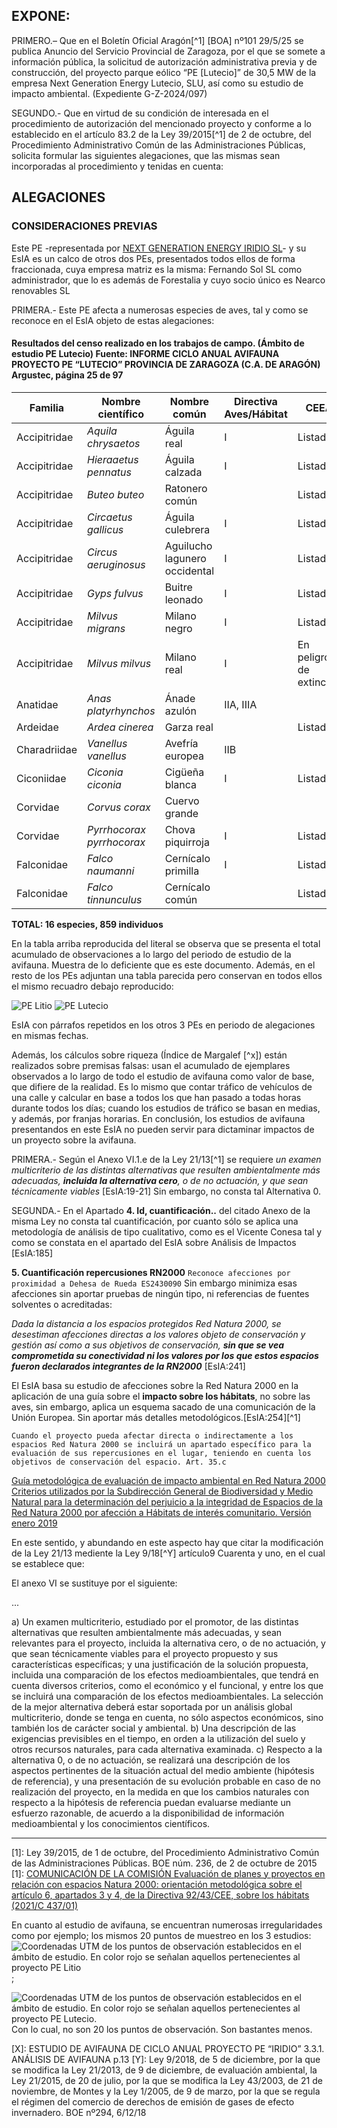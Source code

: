 ## EXPONE:

PRIMERO.– Que en el Boletín Oficial Aragón[^1] [BOA] nº101 29/5/25 se publica Anuncio del Servicio Provincial de Zaragoza, por el que se somete a información pública, la solicitud de autorización administrativa previa y de construcción, del proyecto parque eólico “PE [Lutecio]” de 30,5 MW de la empresa Next Generation Energy Lutecio, SLU, así como su estudio de impacto ambiental. (Expediente G-Z-2024/097)[](https://www.boa.aragon.es/cgi-bin/EBOA/BRSCGI?CMD=VEROBJ&MLKOB=1395970481313)

SEGUNDO.- Que en virtud de su condición de interesada en el procedimiento de autorización del mencionado proyecto y conforme a lo establecido en el artículo 83.2 de la Ley 39/2015[^1] de 2 de octubre, del Procedimiento Administrativo Común de las Administraciones Públicas, solicita formular las siguientes alegaciones, que las mismas sean incorporadas al procedimiento y tenidas en cuenta:


## ALEGACIONES

### CONSIDERACIONES PREVIAS 
Este PE -representada por [NEXT GENERATION ENERGY IRIDIO SL](https://www.datoscif.es/empresa/next-generation-energy-iridio-sl)- y su EsIA es un calco de otros dos PEs, presentados todos ellos de forma fraccionada, cuya empresa matriz es la misma: Fernando Sol SL como administrador, que lo es además de Forestalia y cuyo socio único es Nearco renovables SL 


PRIMERA.- Este PE afecta a numerosas especies de aves, tal y como se reconoce en el EsIA objeto de estas alegaciones:

#### Resultados del censo realizado en los trabajos de campo. (Ámbito de estudio PE Lutecio) Fuente: INFORME CICLO ANUAL AVIFAUNA PROYECTO PE “LUTECIO” PROVINCIA DE ZARAGOZA (C.A. DE ARAGÓN) Argustec, página 25 de 97

| Familia | Nombre científico | Nombre común | Directiva Aves/Hábitat | CEEA | CEAA | NT |
|---------|-------------------|--------------|------------------------|------|------|-----|
| Accipitridae | *Aquila chrysaetos* | Águila real | I | Listado | | 1 |
| Accipitridae | *Hieraaetus pennatus* | Águila calzada | I | Listado | | 10 |
| Accipitridae | *Buteo buteo* | Ratonero común | | Listado | | 59 |
| Accipitridae | *Circaetus gallicus* | Águila culebrera | I | Listado | | 1 |
| Accipitridae | *Circus aeruginosus* | Aguilucho lagunero occidental | I | Listado | | 32 |
| Accipitridae | *Gyps fulvus* | Buitre leonado | I | Listado | | 269 |
| Accipitridae | *Milvus migrans* | Milano negro | I | Listado | | 149 |
| Accipitridae | *Milvus milvus* | Milano real | I | En peligro de extinción | En Peligro de Extinción | 120 |
| Anatidae | *Anas platyrhynchos* | Ánade azulón | IIA, IIIA | | | 5 |
| Ardeidae | *Ardea cinerea* | Garza real | | Listado | | 3 |
| Charadriidae | *Vanellus vanellus* | Avefría europea | IIB | | | 45 |
| Ciconiidae | *Ciconia ciconia* | Cigüeña blanca | I | Listado | LAESRPE | 40 |
| Corvidae | *Corvus corax* | Cuervo grande | | | LAESRPE | 14 |
| Corvidae | *Pyrrhocorax pyrrhocorax* | Chova piquirroja | I | Listado | Vulnerable | 6 |
| Falconidae | *Falco naumanni* | Cernícalo primilla | I | Listado | Vulnerable | 17 |
| Falconidae | *Falco tinnunculus* | Cernícalo común | | Listado | | 87 |

**TOTAL: 16 especies, 859 individuos**

En la tabla arriba reproducida del literal se observa que se presenta el total acumulado de observaciones a lo largo del periodo de estudio de la avifauna. Muestra de lo deficiente que es este documento. Además, en el resto de los PEs adjuntan una tabla parecida pero conservan en todos ellos el mismo recuadro debajo reproducido:

![PE Litio](image-3.png)
![PE Lutecio](image-4.png)

EsIA con párrafos repetidos en los otros 3 PEs en periodo de alegaciones en mismas fechas.

Además, los cálculos sobre riqueza (Índice de Margalef [^x]) están realizados sobre premisas falsas: usan el acumulado de ejemplares observados a lo largo de todo el estudio de avifauna como valor de base, que difiere de la realidad. Es lo mismo que contar tráfico de vehículos de una calle y calcular en base a todos los que han pasado a todas horas durante todos los días; cuando los estudios de tráfico se basan en medias, y además, por franjas horarias. En conclusión, los estudios de avifauna presentandos en este EsIA no pueden servir para dictaminar impactos de un proyecto sobre la avifauna. 


PRIMERA.- Según el  Anexo VI.1.e de la Ley 21/13[^1] se requiere *un examen multicriterio de las distintas alternativas que resulten ambientalmente más adecuadas, **incluida la alternativa cero**, o de no actuación, y que sean técnicamente viables*
[EsIA:19-21]  Sin embargo, no consta tal Alternativa 0.

SEGUNDA.- En el Apartado **4. Id, cuantificación..** del citado Anexo de la misma Ley no consta tal cuantificación, por cuanto sólo se aplica una metodología de análisis de tipo cualitativo, como es el Vicente Conesa tal y como se constata en el apartado del  EsIA sobre Análisis de Impactos [EsIA:185]

**5. Cuantificación repercusiones RN2000** `Reconoce afecciones por proximidad a Dehesa de Rueda ES2430090` Sin embargo minimiza esas afecciones sin aportar pruebas de ningún tipo, ni referencias de fuentes solventes o acreditadas:

*Dada la distancia a los espacios protegidos Red Natura 2000, se desestiman afecciones directas a los valores objeto de conservación y gestión así como a sus objetivos de conservación, **sin que se vea comprometida su conectividad ni los valores por los que estos espacios fueron declarados integrantes de la RN2000*** [EsIA:241]

El EsIA basa su estudio de afecciones sobre la Red Natura 2000 en la aplicación de una guía sobre el **impacto sobre los hábitats**, no sobre las aves, sin embargo, aplica un esquema sacado de una comunicación de la Unión Europea. Sin aportar más detalles metodológicos.[EsIA:254][^1]

    Cuando el proyecto pueda afectar directa o indirectamente a los espacios Red Natura 2000 se incluirá un apartado específico para la evaluación de sus repercusiones en el lugar, teniendo en cuenta los objetivos de conservación del espacio. Art. 35.c

[Guía metodológica de evaluación de impacto ambiental en Red Natura 2000 Criterios utilizados por la Subdirección General de Biodiversidad y Medio Natural para la determinación del perjuicio a la integridad de Espacios de la Red Natura 2000 por afección a Hábitats de interés comunitario. Versión enero 2019](https://www.miteco.gob.es/content/dam/miteco/es/biodiversidad/temas/espacios-protegidos/criteriossgbymnperjuiciohabitats_tcm30-481533.pdf)

En este sentido, y abundando en este aspecto hay que citar la modificación de la Ley 21/13 mediente la Ley 9/18[^Y] artículo9 Cuarenta y uno, en el cual se establece que:

 El anexo VI se sustituye por el siguiente:

 ...

 
a) Un examen multicriterio, estudiado por el promotor, de las distintas
alternativas que resulten ambientalmente más adecuadas, y sean relevantes para el
proyecto, incluida la alternativa cero, o de no actuación, y que sean técnicamente
viables para el proyecto propuesto y sus características específicas; y una
justificación de la solución propuesta, incluida una comparación de los efectos
medioambientales, que tendrá en cuenta diversos criterios, como el económico y el
funcional, y entre los que se incluirá una comparación de los efectos
medioambientales. La selección de la mejor alternativa deberá estar soportada por
un análisis global multicriterio, donde se tenga en cuenta, no sólo aspectos
económicos, sino también los de carácter social y ambiental.
b) Una descripción de las exigencias previsibles en el tiempo, en orden a la
utilización del suelo y otros recursos naturales, para cada alternativa examinada.
c) Respecto a la alternativa 0, o de no actuación, se realizará una descripción
de los aspectos pertinentes de la situación actual del medio ambiente (hipótesis de
referencia), y una presentación de su evolución probable en caso de no realización
del proyecto, en la medida en que los cambios naturales con respecto a la hipótesis
de referencia puedan evaluarse mediante un esfuerzo razonable, de acuerdo a la
disponibilidad de información medioambiental y los conocimientos científicos.

----
[1]: Ley 39/2015, de 1 de octubre, del Procedimiento Administrativo Común de las Administraciones Públicas. BOE núm. 236, de 2 de octubre de 2015
[1]: [COMUNICACIÓN DE LA COMISIÓN Evaluación de planes y proyectos en relación con espacios Natura 2000: orientación metodológica sobre el artículo 6, apartados 3 y 4, de la Directiva 92/43/CEE, sobre los hábitats (2021/C 437/01)](https://eur-lex.europa.eu/legal-content/ES/TXT/HTML/?uri=OJ:C:2021:437:FULL&from=SV)

En cuanto al estudio de avifauna, se encuentran numerosas irregularidades como por ejemplo; los mismos 20 puntos de muestreo en los 3 estudios:
![Coordenadas UTM de los puntos de observación establecidos en el ámbito de estudio. En color rojo se señalan aquellos pertenecientes al proyecto PE Litio](image.png); 

![Coordenadas UTM de los puntos de observación establecidos en el ámbito de estudio. En color rojo se señalan aquellos pertenecientes al proyecto PE Lutecio.](image-1.png) Con lo cual, no son 20 los puntos de observación. Son bastantes menos.

[X]: ESTUDIO DE AVIFAUNA DE CICLO ANUAL PROYECTO PE “IRIDIO” 3.3.1. ANÁLISIS DE AVIFAUNA p.13
[Y]: Ley 9/2018, de 5 de diciembre, por la que se modifica la Ley 21/2013, de 9 de diciembre, de evaluación ambiental, la Ley 21/2015, de 20 de julio, por la que
se modifica la Ley 43/2003, de 21 de noviembre, de Montes y la Ley 1/2005,
de 9 de marzo, por la que se regula el régimen del comercio de derechos de
emisión de gases de efecto invernadero. BOE nº294, 6/12/18

